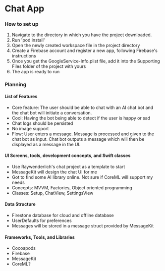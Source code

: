 # Chat App

### How to set up
1. Navigate to the directory in which you have the project downloaded.
2. Run 'pod install'
3. Open the newly created workspace file in the project directory
4. Create a Firebase account and register a new app, following Firebase's instructions
5. Once you get the GoogleService-Info.plist file, add it into the Supporting Files folder of the project with yours
6. The app is ready to run

### Planning

#### List of Features

- Core feature:  The user should be able to chat with an AI chat bot and the chat bot will initiate a conversation.
- Cool: Having the bot being able to detect if the user is happy or sad
- Chat logs should be persisted
- No image support
- Flow: User enters a message. Message is processed and given to the chat bot as input. Chat bot outputs a message which will then be displayed as a message in the UI.

#### UI Screens, tools, development concepts, and Swift classes

- Use Raywenderlich's chat project as a template to start
- MessageKit will design the chat UI for me
- Got to find some AI library online. Not sure if CoreML will support my needs
- Concepts: MVVM, Factories, Object oriented programming
- Classes: Setup, ChatView, SettingsView

#### Data Structure

- Firestone database for cloud and offline database
- UserDefaults for preferences
- Messages will be stored in a message struct provided by MessageKit

#### Frameworks, Tools, and Libraries

- Cocoapods
- Firebase
- MessageKit
- CoreML?
